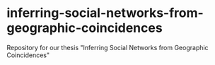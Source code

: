# inferring-social-networks-from-geographic-coincidences
Repository for our thesis "Inferring Social Networks from Geographic Coincidences"
